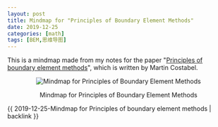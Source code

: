 ```yaml
---
layout: post
title: Mindmap for "Principles of Boundary Element Methods"
date: 2019-12-25
categories: [math]
tags: [BEM,思维导图]
---
```


This is a mindmap made from my notes for the paper "[Principles of boundary element methods](https://perso.univ-rennes1.fr/martin.costabel/publis/Co_PrinciplesBEM.pdf)", which is written by Martin Costabel.

<p align="center"><img src="/figures/p75819011.jpg" alt="Mindmap for Principles of Boundary Element Methods" /></p>
<p align="center">Mindmap for Principles of Boundary Element Methods</p>

{{ 2019-12-25-Mindmap for Principles of boundary element methods | backlink }}
